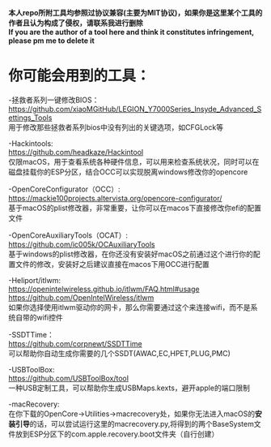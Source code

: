 **本人repo所附工具均参照过协议兼容(主要为MIT协议)，如果你是这里某个工具的作者且认为构成了侵权，请联系我进行删除**  
 **If you are the author of a tool here and think it constitutes infringement, please pm me to delete it**

# 你可能会用到的工具：
-拯救者系列一键修改BIOS：  
https://github.com/xiaoMGitHub/LEGION_Y7000Series_Insyde_Advanced_Settings_Tools    
用于修改那些拯救者系列bios中没有列出的关键选项，如CFGLock等 

-Hackintools:  
https://github.com/headkaze/Hackintool  
仅限macOS，用于查看系统各种硬件信息，可以用来检查系统状况，同时可以在磁盘挂载你的ESP分区，结合OCC可以实现脱离windows修改你的opencore  

-OpenCoreConfigurator（OCC）:  
https://mackie100projects.altervista.org/opencore-configurator/  
基于macOS的plist修改器，非常重要，让你可以在macos下直接修改你efi的配置文件  

-OpenCoreAuxiliaryTools（OCAT）:  
https://github.com/ic005k/OCAuxiliaryTools  
基于windows的plist修改器，在你还没有安装好macOS之前通过这个进行你的配置文件的修改，安装好之后建议直接在macos下用OCC进行配置  

-Heliport/itlwm:  
https://openintelwireless.github.io/itlwm/FAQ.html#usage  
https://github.com/OpenIntelWireless/itlwm  
如果你选择使用itlwm驱动你的网卡，那么你需要通过这个来连接wifi，而不是系统自带的wifi控件  

-SSDTTime：  
https://github.com/corpnewt/SSDTTime  
可以帮助你自动生成你需要的几个SSDT(AWAC,EC,HPET,PLUG,PMC)  

-USBToolBox:  
https://github.com/USBToolBox/tool  
一种USB定制工具，可以帮助你生成USBMaps.kexts，避开apple的端口限制

-macRecovery:  
在你下载的OpenCore->Utilities->macrecovery处，如果你无法进入macOS的**安装引导**的话，可以尝试运行这里的macrecovery.py,将得到的两个BaseSystem文件放到ESP分区下的com.apple.recovery.boot文件夹（自行创建）